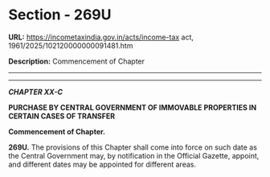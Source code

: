 # Section - 269U

**URL:** https://incometaxindia.gov.in/acts/income-tax act, 1961/2025/102120000000091481.htm

**Description:** Commencement of Chapter

---

****

_**CHAPTER XX-C**_

**PURCHASE BY CENTRAL GOVERNMENT OF IMMOVABLE PROPERTIES IN CERTAIN CASES OF TRANSFER**

**Commencement of Chapter.**

**269U.** The provisions of this Chapter shall come into force on such date as the Central Government may, by notification in the Official Gazette, appoint, and different dates may be appointed for different areas.
